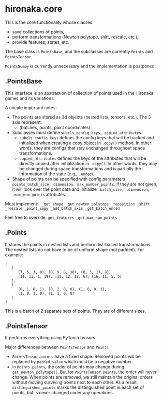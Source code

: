 # hironaka.core
This is the core functionality whose classes
 - save collections of points,
 - perform transformations (Newton polytope, shift, rescale, etc.),
 - provide features, states, etc.

The base class is `PointsBase`, and the subclasses are currently `Points` and `PointsTensor`. 

`PointsNumpy` is currently unnecessary and the implementation is postponed.

## .PointsBase
This interface is an abstraction of collection of points used in the Hironaka games and its variations.

A couple important notes:
 - The points are stored as 3d objects (nested lists, tensors, etc.). The 3 axis represent:
   - (batches, points, point coordinates)
 - Subclasses must define `subcls_config_keys, copied_attributes`.
   - `subcls_config_keys` defines the config keys that will be tracked and initialized when creating a copy object in `.copy()` method. In other words, they are configs that stay unchanged throughout space transformations.
   - `copied_attributes` defines the keys of the attributes that will be directly copied after initialization in `.copy()`. In other words, they may be changed during space transformations and is partially the information of the state (e.g., `.ended`).
 - Shape of points can be specified with config parameters `points_batch_size, dimension, max_number_points`. If they are not given, it will look over the point data and initialize `.batch_size, .dimension, .max_num_points` attributes.

Must implement: 
` 
_get_shape
_get_newton_polytope
_reposition
_shift
_rescale
_point_copy
_add_batch_axis
_get_batch_ended
`

Feel free to override:
`
get_features
_get_max_num_points
`

## .Points
It stores the points in nested lists and perform list-based transformations. The nested lists do not have to be of uniform shape (not padded).
For example:

```
[
   [
      (7, 5, 3, 8), (8, 9, 8, 18), (8, 3, 17, 8),
      (11, 11, 1, 19), (11, 12, 18, 6), (16, 11, 5, 6)
   ],
   [
      (0, 1, 0, 1), (0, 2, 0, 0), (1, 0, 0, 1),
      (1, 0, 1, 0), (1, 1, 0, 0)
   ]
]
```

This is a batch of 2 separate sets of points. They are of different sizes.

## .PointsTensor
It performs everything using PyTorch tensors.

Major differences between `PointsTensor` and `Points`
 - `PointsTensor.points` have a fixed shape. Removed points will be replaced by `padded_value` which must be a negative number.
 - In `Points.points`, the order of points may change during `get_newton_polytope()`. But for `PointsTensor.points`, the order will never change. When points are removed, we still maintain the original orders without moving surviving points next to each other. As a result, `distinguished_points` marks the distinguished point in each set of points, but is never changed under any operations.